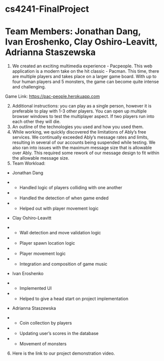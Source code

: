 # cs4241-FinalProject
# Team Members: Jonathan Dang, Ivan Eroshenko, Clay Oshiro-Leavitt, Adrianna Staszewska

1. We created an exciting multimedia experience - Pacpeople. This web application is a modern take on the hit classic - Pacman. This time, there are multiple players and takes place on a larger game board. With up to four human players and 5 monsters, the game can become quite intense and challenging.

Game Link: https://pac-people.herokuapp.com

2. Additional instructions: you can play as a single person, however it is preferable to play with 1-3 other players. You can open up multiple browser windows to test the multiplayer aspect. If two players run into each other they will die.
3. An outline of the technologies you used and how you used them.
4. While working, we quickly discovered the limitations of Ably’s free services. We continually exceeded Ably’s message rates and limits, resulting in several of our accounts being suspended while testing. We also ran into issues with the maximum message size that is allowable over Ably. This required some rework of our message design to fit within the allowable message size.
5. Team Workload:
- Jonathan Dang
- - Handled logic of players colliding with one another
- - Handled the detection of when game ended
- - Helped out with player movement logic
- Clay Oshiro-Leavitt
- - Wall detection and move validation logic
- - Player spawn location logic
- - Player movement logic
- - Integration and composition of game music
- Ivan Eroshenko
- - Implemented UI
- - Helped to give a head start on project implementation

- Adrianna Staszewska
- - Coin collection by players
- - Updating user’s scores in the database 
- - Movement of monsters 

6. Here is the link to our project demonstration video.
